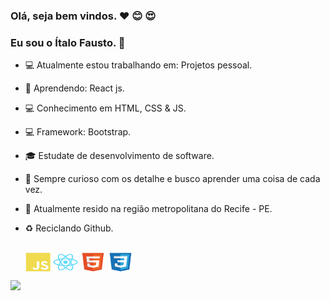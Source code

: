 ### Olá, seja bem vindos. ❤️ 😊 😍

### Eu sou o Ítalo Fausto. 🤩


- 💻 Atualmente estou trabalhando em: Projetos pessoal.
- 📖 Aprendendo: React js.
- 💻 Conhecimento em HTML, CSS & JS.
- 💻 Framework: Bootstrap.
- 🎓 Estudate de desenvolvimento de software.
- 🤔 Sempre curioso com os detalhe e busco aprender uma coisa de cada vez. 
- 📍 Atualmente resido na região metropolitana do Recife - PE. 
- ♻️ Reciclando Github. 


  
  <div style="display: inline_block"><br>
  <img align="center" alt="Italo-Js" height="30" width="40" src="https://raw.githubusercontent.com/devicons/devicon/master/icons/javascript/javascript-plain.svg">
  <img align="center" alt="Italo-React" height="30" width="40" src="https://raw.githubusercontent.com/devicons/devicon/master/icons/react/react-original.svg">
  <img align="center" alt="Italo-HTML" height="30" width="40" src="https://raw.githubusercontent.com/devicons/devicon/master/icons/html5/html5-original.svg">
  <img align="center" alt="Italo-CSS" height="30" width="40" src="https://raw.githubusercontent.com/devicons/devicon/master/icons/css3/css3-original.svg">  
</div>
  
  <div> 
   <a href="https://www.linkedin.com/in/italo-fausto-alves-dias-142041b4/" target="_blank"><img src="https://img.shields.io/badge/-LinkedIn-%230077B5?style=for-the-badge&logo=linkedin&logoColor=white" target="_blank"></a> 
  </div>
